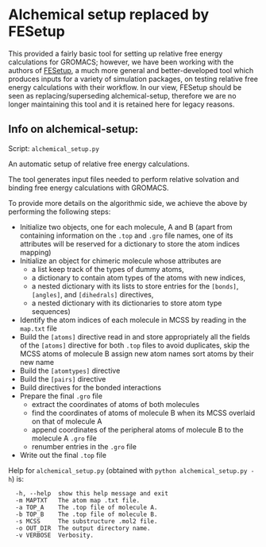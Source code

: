 # Alchemical setup replaced by FESetup

This provided a fairly basic tool for setting up relative free energy calculations for GROMACS; however, we have been working with the authors of [FESetup](http://www.hecbiosim.ac.uk/fesetup), a much more general and better-developed tool which produces inputs for a variety of simulation packages, on testing relative free energy calculations with their workflow. In our view, FESetup should be seen as replacing/superseding alchemical-setup, therefore we are no longer maintaining this tool and it is retained here for legacy reasons.

## Info on alchemical-setup: 

Script: `alchemical_setup.py`

An automatic setup of relative free energy calculations.

The tool generates input files needed to perform relative solvation
and binding free energy calculations with GROMACS.

To provide more details on the algorithmic side, we achieve the above by performing the following steps:

* Initialize two objects, one for each molecule, A and B (apart from containing information on the `.top` and `.gro` file names, one of its attributes will be reserved for a dictionary to store the atom indices mapping)
* Initialize an object for chimeric molecule whose attributes are
	* a list keep track of the types of dummy atoms,
	* a dictionary to contain atom types of the atoms with new indices,
	* a nested dictionary with its lists to store entries for the `[bonds]`, `[angles]`, and `[dihedrals]` directives,
	* a nested dictionary with its dictionaries to store atom type sequences)
* Identify the atom indices of each molecule in MCSS by reading in the `map.txt` file
* Build the `[atoms]` directive read in and store appropriately all the fields of the `[atoms]` directive for both `.top` files to avoid duplicates, skip the MCSS atoms of molecule B assign new atom names sort atoms by their new name
* Build the `[atomtypes]` directive
* Build the `[pairs]` directive
* Build directives for the bonded interactions
* Prepare the final `.gro` file
	* extract the coordinates of atoms of both molecules
	* find the coordinates of atoms of molecule B when its MCSS overlaid on that of molecule A
	* append coordinates of the peripheral atoms of molecule B to the molecule A `.gro` file
	* renumber entries in the `.gro` file
* Write out the final `.top` file



Help for `alchemical_setup.py` (obtained with `python alchemical_setup.py -h`) is:

```Options:
  -h, --help  show this help message and exit
  -m MAPTXT   The atom map .txt file.
  -a TOP_A    The .top file of molecule A.
  -b TOP_B    The .top file of molecule B.
  -s MCSS     The substructure .mol2 file.
  -o OUT_DIR  The output directory name.
  -v VERBOSE  Verbosity.
```

